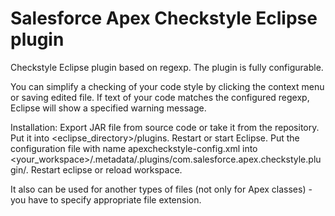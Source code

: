 Salesforce Apex Checkstyle Eclipse plugin
==========================

Checkstyle Eclipse plugin based on regexp. The plugin is fully configurable.

You can simplify a checking of your code style by clicking the context menu or saving edited file. If text of your code matches the configured regexp, Eclipse will show a specified warning message.

Installation:
Export JAR file from source code or take it from the repository. Put it into <eclipse_directory>/plugins. Restart or start Eclipse. Put the configuration file with name apexcheckstyle-config.xml into <your_workspace>/.metadata/.plugins/com.salesforce.apex.checkstyle.plugin/. Restart eclipse or reload workspace.

It also can be used for another types of files (not only for Apex classes) - you have to specify appropriate file extension.

